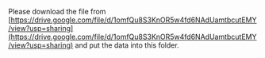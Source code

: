 Please download the file from [https://drive.google.com/file/d/1omfQu8S3KnOR5w4fd6NAdUamtbcutEMY/view?usp=sharing](https://drive.google.com/file/d/1omfQu8S3KnOR5w4fd6NAdUamtbcutEMY/view?usp=sharing) and put the data into this folder.
